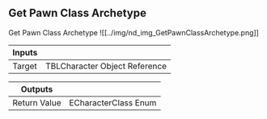 ## Get Pawn Class Archetype
Get Pawn Class Archetype
![[../img/nd_img_GetPawnClassArchetype.png]]

|Inputs||
|--|--|
| Target | TBLCharacter Object Reference |

|Outputs||
|--|--|
| Return Value | ECharacterClass Enum |
